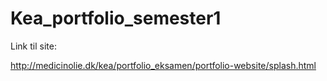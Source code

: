 # Kea_portfolio_semester1

Link til site:

http://medicinolie.dk/kea/portfolio_eksamen/portfolio-website/splash.html
